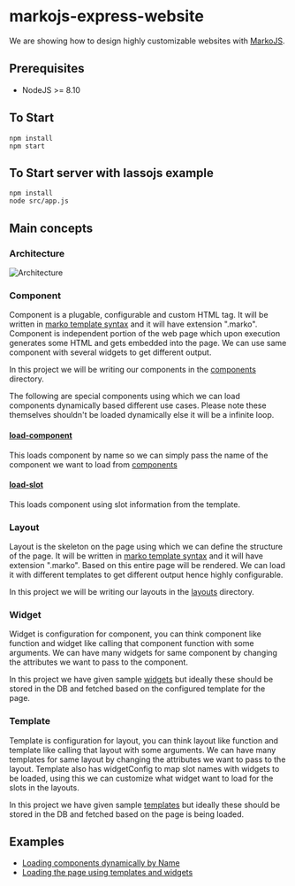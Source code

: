 # markojs-express-website
We are showing how to design highly customizable websites with [MarkoJS](https://markojs.com/).
## Prerequisites
* NodeJS >= 8.10
## To Start
```
npm install
npm start
```

## To Start server with lassojs example
```
npm install
node src/app.js
```

## Main concepts
### Architecture
![Architecture](https://user-images.githubusercontent.com/33080863/46595657-2289f700-caf7-11e8-9297-4320cef9d04e.png)
### Component
Component is a plugable, configurable and custom HTML tag. It will be written in [marko template syntax](https://markojs.com/docs/syntax/) and it will have extension ".marko". Component is independent portion of the web page which upon execution generates some HTML and gets embedded into the page. We can use same component with several widgets to get different output.

In this project we will be writing our components in the [components](https://github.com/tensult/markojs-express-website/blob/master/src/components) directory.

The following are special components using which we can load components dynamically based different use cases. Please note these themselves shouldn't be loaded dynamically else it will be a infinite loop.

#### [load-component](https://github.com/tensult/markojs-express-website/blob/master/src/components/load-component/index.js)
This loads component by name so we can simply pass the name of the component we want to load from [components](https://github.com/tensult/markojs-express-website/blob/master/src/components/index.js)

#### [load-slot](https://github.com/tensult/markojs-express-website/blob/master/src/components/load-slot/index.js)
This loads component using slot information from the template.

### Layout
Layout is the skeleton on the page using which we can define the structure of the page. It will be written in [marko template syntax](https://markojs.com/docs/syntax/) and it will have extension ".marko". Based on this entire page will be rendered. We can load it with different templates to get different output hence highly configurable.

In this project we will be writing our layouts in the [layouts](https://github.com/tensult/markojs-express-website/blob/master/src/layouts) directory.

### Widget
Widget is configuration for component, you can think component like function and widget like calling that component function with some arguments. We can have many widgets for same component by changing the attributes we want to pass to the component.

In this project we have given sample [widgets](https://github.com/tensult/markojs-express-website/blob/master/data/widgets.js) but ideally these should be stored in the DB and fetched based on the configured template for the page.

### Template
Template is configuration for layout, you can think layout like function and template like calling that layout with some arguments. We can have many templates for same layout by changing the attributes we want to pass to the layout. Template also has widgetConfig to map slot names with widgets to be loaded, using this we can customize what widget want to load for the slots in the layouts.

In this project we have given sample [templates](https://github.com/tensult/markojs-express-website/blob/master/data/templates.js) but ideally these should be stored in the DB and fetched based on the page is being loaded.

## Examples
* [Loading components dynamically by Name](https://github.com/tensult/markojs-express-website/blob/master/src/layouts/dynamically-load-components) 
* [Loading the page using templates and widgets](https://github.com/tensult/markojs-express-website/blob/master/src/layouts/colors)



